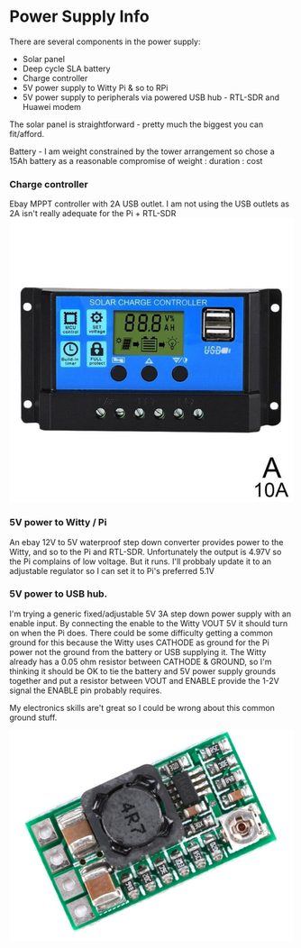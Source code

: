 # Power Supply Info

There are several components in the power supply:

* Solar panel
* Deep cycle SLA battery
* Charge controller
* 5V power supply to Witty Pi & so to RPi
* 5V power supply to peripherals via powered USB hub - RTL-SDR and Huawei modem

The solar panel is straightforward - pretty much the biggest you can fit/afford.

Battery - I am weight constrained by the tower arrangement so chose a 15Ah battery as a reasonable compromise of weight : duration : cost

### Charge controller
Ebay MPPT controller with 2A USB outlet. I am not using the USB outlets as 2A isn't really adequate for the Pi + RTL-SDR
![Ebay MPPT charge controller with USB](/Power/MPPT_ebay.JPG)

### 5V power to Witty / Pi
An ebay 12V to 5V waterproof step down converter provides power to the Witty, and so to the Pi and RTL-SDR. Unfortunately the output is 4.97V so the Pi complains of low voltage. But it runs. I'll probbaly update it to an adjustable regulator so I can set it to Pi's preferred 5.1V

### 5V power to USB hub. 
I'm trying a generic fixed/adjustable 5V 3A step down power supply with an enable input. By connecting the enable to the Witty VOUT 5V it should turn on when the Pi does. There could be some difficulty getting a common ground for this because the Witty uses CATHODE as ground for the Pi power not the ground from the battery or USB supplying it. The Witty already has a 0.05 ohm resistor between CATHODE & GROUND, so I'm thinking it should be OK to tie the battery and 5V power supply grounds together and put a resistor between VOUT and ENABLE provide the 1-2V signal the ENABLE pin probably requires.

My electronics skills are't great so I could be wrong about this common ground stuff. 

![5V power supply with Enable](/Power/5V_with_enable.png)
